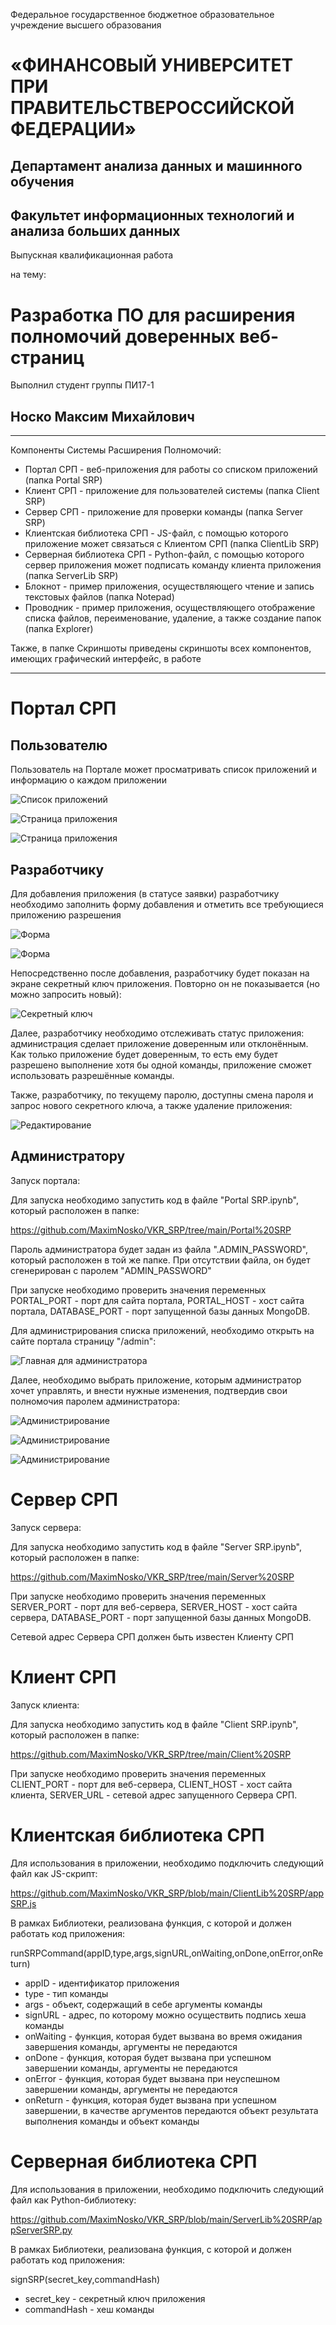 Федеральное государственное бюджетное образовательное учреждение высшего образования

# «ФИНАНСОВЫЙ УНИВЕРСИТЕТ ПРИ ПРАВИТЕЛЬСТВЕРОССИЙСКОЙ ФЕДЕРАЦИИ» 

## Департамент анализа данных и машинного обучения

## Факультет информационных технологий и анализа больших данных

Выпускная квалификационная работа

на тему:

# Разработка ПО для расширения полномочий доверенных веб-страниц

Выполнил студент группы ПИ17-1

## Носко Максим Михайлович

---

Компоненты Системы Расширения Полномочий:
* Портал СРП - веб-приложения для работы со списком приложений (папка Portal SRP)
* Клиент СРП - приложение для пользователей системы (папка Client SRP)
* Сервер СРП - приложение для проверки команды (папка Server SRP)
* Клиентская библиотека СРП - JS-файл, с помощью которого приложение может связаться с Клиентом СРП (папка ClientLib SRP)
* Серверная библиотека СРП - Python-файл, с помощью которого сервер приложения может подписать команду клиента приложения (папка ServerLib SRP)
* Блокнот - пример приложения, осуществляющего чтение и запись текстовых файлов (папка Notepad)
* Проводник - пример приложения, осуществляющего отображение списка файлов, переименование, удаление, а также создание папок (папка Explorer)

Также, в папке Скриншоты приведены скриншоты всех компонентов, имеющих графический интерфейс, в работе

---

# Портал СРП

## Пользователю

Пользователь на Портале может просматривать список приложений и информацию о каждом приложении

![Список приложений](https://github.com/MaximNosko/VKR_SRP/blob/main/Скриншоты%20с%20подписями/Портал%20СРП/Портал%20список%20приложений.png?raw=true)

![Страница приложения](https://github.com/MaximNosko/VKR_SRP/blob/main/Скриншоты/Портал%20СРП/Портал%20карточка%20условоного%20приложения%201.png?raw=true)

![Страница приложения](https://github.com/MaximNosko/VKR_SRP/blob/main/Скриншоты/Портал%20СРП/Портал%20карточка%20условоного%20приложения%202.png?raw=true)

## Разработчику

Для добавления приложения (в статусе заявки) разработчику необходимо заполнить форму добавления и отметить все требующиеся приложению разрешения

![Форма](https://github.com/MaximNosko/VKR_SRP/blob/main/Скриншоты/Портал%20СРП/Портал%20анкета%201.png?raw=true)

![Форма](https://github.com/MaximNosko/VKR_SRP/blob/main/Скриншоты/Портал%20СРП/Портал%20анкета%202.png?raw=true)

Непосредственно после добавления, разработчику будет показан на экране секретный ключ приложения. Повторно он не показывается (но можно запросить новый):

![Секретный ключ](https://github.com/MaximNosko/VKR_SRP/blob/main/Скриншоты/Портал%20СРП/Портал%20секретный%20ключ.png?raw=true)

Далее, разработчику необходимо отслеживать статус приложения: администрация сделает приложение доверенным или отклонённым. Как только приложение будет доверенным, то есть ему будет разрешено выполнение хотя бы одной команды, приложение сможет использовать разрешённые команды.

Также, разработчику, по текущему паролю, доступны смена пароля и запрос нового секретного ключа, а также удаление приложения:

![Редактирование](https://github.com/MaximNosko/VKR_SRP/blob/main/Скриншоты/Портал%20СРП/Портал%20управление.png)


## Администратору

Запуск портала:

Для запуска необходимо запустить код в файле "Portal SRP.ipynb", который расположен в папке:

https://github.com/MaximNosko/VKR_SRP/tree/main/Portal%20SRP

Пароль администратора будет задан из файла ".ADMIN_PASSWORD", который расположен в той же папке. При отсутствии файла, он будет сгенерирован с паролем "ADMIN_PASSWORD"

При запуске необходимо проверить значения переменных PORTAL_PORT - порт для сайта портала, PORTAL_HOST - хост сайта портала, DATABASE_PORT - порт запущенной базы данных MongoDB.

Для администрирования списка приложений, необходимо открыть на сайте портала страницу "/admin":

![Главная для администратора](https://github.com/MaximNosko/VKR_SRP/blob/main/Скриншоты/Портал%20СРП/Портал%20главная%20для%20администоров.png)

Далее, необходимо выбрать приложение, которым администратор хочет управлять, и внести нужные изменения, подтвердив свои полномочия паролем администратора:

![Администрирование](https://github.com/MaximNosko/VKR_SRP/blob/main/Скриншоты/Портал%20СРП/Портал%20редактирование%201.png)

![Администрирование](https://github.com/MaximNosko/VKR_SRP/blob/main/Скриншоты/Портал%20СРП/Портал%20редактирование%202.png)

![Администрирование](https://github.com/MaximNosko/VKR_SRP/blob/main/Скриншоты/Портал%20СРП/Портал%20редактирование%20разрешения.png)

# Сервер СРП

Запуск сервера:

Для запуска необходимо запустить код в файле "Server SRP.ipynb", который расположен в папке:

https://github.com/MaximNosko/VKR_SRP/tree/main/Server%20SRP

При запуске необходимо проверить значения переменных SERVER_PORT - порт для веб-сервера, SERVER_HOST - хост сайта сервера, DATABASE_PORT - порт запущенной базы данных MongoDB.

Сетевой адрес Сервера СРП должен быть известен Клиенту СРП

# Клиент СРП

Запуск клиента:

Для запуска необходимо запустить код в файле "Client SRP.ipynb", который расположен в папке:

https://github.com/MaximNosko/VKR_SRP/tree/main/Client%20SRP

При запуске необходимо проверить значения переменных CLIENT_PORT - порт для веб-сервера, CLIENT_HOST - хост сайта клиента, SERVER_URL - сетевой адрес запущенного Сервера СРП.

# Клиентская библиотека СРП

Для использования в приложении, необходимо подключить следующий файл как JS-скрипт:

https://github.com/MaximNosko/VKR_SRP/blob/main/ClientLib%20SRP/appSRP.js

В рамках Библиотеки, реализована функция, с которой и должен работать код приложения:

runSRPCommand(appID,type,args,signURL,onWaiting,onDone,onError,onReturn)
* appID - идентификатор приложения
* type - тип команды
* args - объект, содержащий в себе аргументы команды
* signURL - адрес, по которому можно осуществить подпись хеша команды
* onWaiting - функция, которая будет вызвана во время ожидания завершения команды, аргументы не передаются
* onDone - функция, которая будет вызвана при успешном завершении команды, аргументы не передаются
* onError - функция, которая будет вызвана при неуспешном завершении команды, аргументы не передаются
* onReturn - функция, которая будет вызвана при успешном завершении, в качестве аргументов передаются объект результата выполнения команды и объект команды

# Серверная библиотека СРП 

Для использования в приложении, необходимо подключить следующий файл как Python-библиотеку:

https://github.com/MaximNosko/VKR_SRP/blob/main/ServerLib%20SRP/appServerSRP.py

В рамках Библиотеки, реализована функция, с которой и должен работать код приложения:

signSRP(secret_key,commandHash)
* secret_key - секретный ключ приложения
* commandHash - хеш команды

